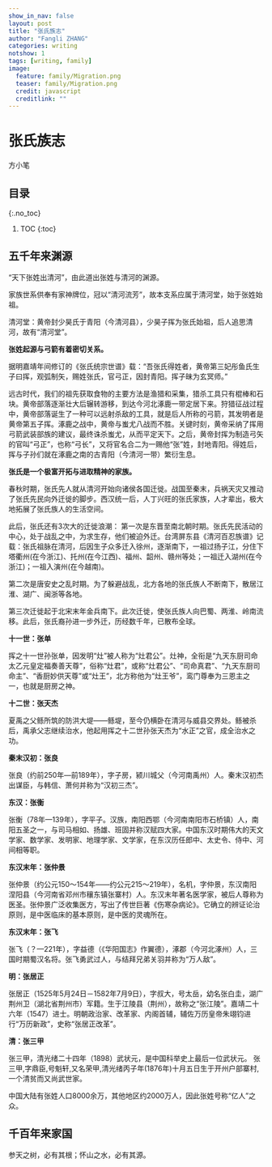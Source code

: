 ```yaml
---
show_in_nav: false
layout: post
title: "张氏族志"
author: "Fangli ZHANG"
categories: writing
notshow: 1
tags: [writing, family]
image:
  feature: family/Migration.png
  teaser: family/Migration.png
  credit: javascript
  creditlink: ""
---
```




# 张氏族志

方小笔

## 目录
{:.no_toc}
1. TOC
{:toc}

## 五千年来渊源

“天下张姓出清河”，由此道出张姓与清河的渊源。

家族世系供奉有家神牌位，冠以“清河流芳”，故本支系应属于清河堂，始于张姓始祖。

清河堂：黄帝封少昊氏于青阳（今清河县），少昊子挥为张氏始祖，后人追思清河，故有“清河堂”。

**张姓起源与弓箭有着密切关系。**

据明嘉靖年间修订的《张氏统宗世谱》载：“吾张氏得姓者，黄帝第三妃彤鱼氏生子曰挥，观弧制矢，赐姓张氏，官弓正，因封青阳。挥子昧为玄冥师。”

远古时代，我们的祖先获取食物的主要方法是渔猎和采集，猎杀工具只有棍棒和石块。黄帝部落逐渐壮大后辗转游移，到达今河北涿鹿一带定居下来。狩猎征战过程中，黄帝部落诞生了一种可以远射杀敌的工具，就是后人所称的弓箭，其发明者是黄帝第五子挥。涿鹿之战中，黄帝与蚩尤八战而不胜。关键时刻，黄帝采纳了挥用弓箭武装部族的建议，最终诛杀蚩尤，从而平定天下。之后，黄帝封挥为制造弓矢的官叫“弓正”，也称“弓长”，又将官名合二为一赐他“张”姓，封地青阳。得姓后，挥与子孙们就在涿鹿之南的古青阳（今清河一带）繁衍生息。


**张氏是一个极富开拓与进取精神的家族。**

春秋时期，张氏先人就从清河开始向诸侯各国迁徙。战国至秦末，兵祸天灾又推动了张氏先民向外迁徙的脚步。西汉统一后，人丁兴旺的张氏家族，人才辈出，极大地拓展了张氏族人的生活空间。

此后，张氏还有3次大的迁徙浪潮：
第一次是东晋至南北朝时期。张氏先民活动的中心，处于战乱之中，为求生存，他们被迫外迁。台湾屏东县《清河百忍族谱》记载：张氏祖脉在清河，后因生子众多迁入徐州，逐渐南下，一祖过扬子江，分住下塔衢州(在今浙江)、托州(在今江西)、福州、韶州、赣州等处；一祖迁入湖州(在今浙江)；一祖入演州(在今越南)。

第二次是唐安史之乱时期。为了躲避战乱，北方各地的张氏族人不断南下，散居江淮、湖广、闽浙等各地。

第三次迁徙起于北宋末年金兵南下。此次迁徙，使张氏族人向巴蜀、两淮、岭南流移。此后，张氏裔孙进一步外迁，历经数千年，已散布全球。

**十一世：张单**

挥之十一世孙张单，因发明“灶”被人称为“灶君公”。灶神，全衔是“九天东厨司命太乙元皇定福奏善天尊”，俗称“灶君”，或称“灶君公”、“司命真君”、“九天东厨司命主”、“香厨妙供天尊”或“灶王”，北方称他为“灶王爷”，鸾门尊奉为三恩主之一，也就是厨房之神。

**十二世：张天杰**

夏禹之父鲧所筑的防洪大堤——鲧堤，至今仍横卧在清河与威县交界处。鲧被杀后，禹承父志继续治水，他起用挥之十二世孙张天杰为“水正”之官，成全治水之功。

**秦末汉初：张良**

张良（约前250年—前189年），字子房，颍川城父（今河南禹州）人。秦末汉初杰出谋臣，与韩信、萧何并称为“汉初三杰”。

**东汉：张衡**

张衡（78年—139年），字平子。汉族，南阳西鄂（今河南南阳市石桥镇）人，南阳五圣之一，与司马相如、扬雄、班固并称汉赋四大家。中国东汉时期伟大的天文学家、数学家、发明家、地理学家、文学家，在东汉历任郎中、太史令、侍中、河间相等职。

**东汉末年：张仲景**

张仲景（约公元150～154年——约公元215～219年），名机，字仲景，东汉南阳涅阳县（今河南省邓州市穰东镇张寨村）人。东汉末年著名医学家，被后人尊称为医圣。张仲景广泛收集医方，写出了传世巨著《伤寒杂病论》。它确立的辨证论治原则，是中医临床的基本原则，是中医的灵魂所在。

**东汉末年：张飞**

张飞（？—221年），字益德（《华阳国志》作翼德），涿郡（今河北涿州）人，三国时期蜀汉名将。张飞勇武过人，与结拜兄弟关羽并称为“万人敌”。

**明：张居正**

张居正（1525年5月24日－1582年7月9日），字叔大，号太岳，幼名张白圭，湖广荆州卫（湖北省荆州市）军籍。生于江陵县（荆州），故称之“张江陵”。嘉靖二十六年（1547）进士。明朝政治家、改革家、内阁首辅，辅佐万历皇帝朱翊钧进行“万历新政”，史称“张居正改革”。

**清：张三甲**

张三甲，清光绪二十四年（1898）武状元，是中国科举史上最后一位武状元。
张三甲,字鼎臣,号魁轩,又名荣甲,清光绪丙子年(1876年)十月五日生于开州户部寨村,一个清贫而又尚武世家。

中国大陆有张姓人口8000余万，其他地区约2000万人，因此张姓号称“亿人”之众。

## 千百年来家国

参天之树，必有其根；怀山之水，必有其源。

<html>
    <head>
    <style>
        #chartdiv {
            width: 100%;
            height: 480px;
        }
        .map-marker {
            margin-left: -5px;
            margin-top: -5px;
        }
        .map-marker.map-clickable {
            cursor: pointer;
        }
        .pulse {
            width: 0px;
            height: 0px;
            border: 0px solid #f7f14c;
            -webkit-border-radius: 30px;
            -moz-border-radius: 30px;
            border-radius: 30px;
            background-color: #716f42;
            z-index: 10;
            position: absolute;
      }
      .map-marker .dot {
            border: 10px solid #FFFFFF;
            background: transparent;
            -webkit-border-radius: 100px;
            -moz-border-radius: 100px;
            border-radius: 100px;
            height: 40px;
            width: 40px;
            -webkit-animation: pulse 0.5s ease-out;
            -moz-animation: pulse 1s ease-out;
            animation: pulse 1.5s ease-out;
            -webkit-animation-iteration-count: infinite;
            -moz-animation-iteration-count: infinite;
            animation-iteration-count: infinite;
            position: absolute;
            top: -25px;
            left: -25px;
            z-index: 1;
            opacity: 0;
    }
    @-moz-keyframes pulse {
           0% {
              -moz-transform: scale(0);
              opacity: 0.0;
           }
           25% {
              -moz-transform: scale(0);
              opacity: 0.1;
           }
           50% {
              -moz-transform: scale(0.1);
              opacity: 0.3;
           }
           75% {
              -moz-transform: scale(0.5);
              opacity: 0.5;
           }
           100% {
              -moz-transform: scale(1);
              opacity: 0.0;
           }
    }
    @-webkit-keyframes "pulse" {
           0% {
              -webkit-transform: scale(0);
              opacity: 0.0;
           }
           25% {
              -webkit-transform: scale(0);
              opacity: 0.1;
           }
           50% {
              -webkit-transform: scale(0.1);
              opacity: 0.3;
           }
           75% {
              -webkit-transform: scale(0.5);
              opacity: 0.5;
           }
           100% {
              -webkit-transform: scale(1);
              opacity: 0.0;
           }
       }
    </style>
    </head>
    <body>
    <script src="https://www.amcharts.com/lib/3/ammap.js"></script>
    <script src="https://www.amcharts.com/lib/3/maps/js/worldLow.js"></script>
    <script src="https://www.amcharts.com/lib/3/themes/light.js"></script>
    <script>
    var targetSVG = "M9,0C4.029,0,0,4.029,0,9s4.029,9,9,9s9-4.029,9-9S13.971,0,9,0z M9,15.93 c-3.83,0-6.93-3.1-6.93-6.93S5.17,2.07,9,2.07s6.93,3.1,6.93,6.93S12.83,15.93,9,15.93 M12.5,9c0,1.933-1.567,3.5-3.5,3.5S5.5,10.933,5.5,9S7.067,5.5,9,5.5 S12.5,7.067,12.5,9z";

    <!-- var targetSVG = "{{site.baseurl}}/assets/svg/taxi.svg"; -->

    var map = AmCharts.makeChart( "chartdiv", {
        "type": "map",
        "theme": "light",
        "dragMap": true,
        "projection": "miller",
        "mouseWheelZoomEnabled": true,
        "showBalloonOnSelectedObject": true,
        "backgroundAlpha": 1,
        "backgroundColor": "#000",

        "dataProvider": {
            "mapURL": "/assets/map/chinaHigh.svg",

            "zoomLevel": 3,
            "zoomLatitude": 35.00,
            "zoomLongitude": 113.50,

            "lines": [
            { "latitudes": [ 40.48, 28.68 ], "longitudes": [ 114.53, 115.90 ], "title": "<b>两晋唐宋之间，战乱频仍，张世先祖被迫南迁。</b>"},
            { "latitudes": [ 28.68, 31.02 ], "longitudes": [ 115.90, 112.12 ], "title": "<b>大明建文二年（1400年），文軏、文昌二公，自江西承宣布政使司南昌府南昌县棋盘乡隔豆腐街清水河，溯江而上入楚地，侨居荆门府。</b>"},
            { "latitudes": [ 31.02, 29.97 ], "longitudes": [ 112.12, 112.64 ], "title": "<b>文軏、文昌二公辗转荆州府江陵县西城清水门抚塔坊未久，一同迁往江监两县交界处、丰洛河多渡湾南岸高埠之地而居。</b>"},
            { "latitudes": [ 29.97, 30.00 ], "longitudes": [ 112.64, 112.66 ], "title": "<b>咸丰二年（1852年），翼王石达开火烧荆江，劫掠粮草，张套大火三月，我世佐先祖移居张家台，两百年间，已然八世。</b>"}
            ],

            "images": [
            {"type": "circle", "title": "<b>清河古青阳</b><br/>张挥始祖", "latitude": 40.48, "longitude": 114.53, "scale": 0.8},
            {"type": "square", "title": "<b>江西南昌府</b><br/>衣冠南渡", "latitude": 28.68, "longitude": 115.90, "scale": 0.5},
            {"type": "square", "title": "<b>湖北荆门府</b><br/>溯江而上", "latitude": 31.02, "longitude": 112.12, "scale": 0.5},
            {"type": "square", "title": "<b>江陵抚塔坊</b><br/>定居江监", "latitude": 29.97, "longitude": 112.64, "scale": 0.5},
            {"type": "circle", "title": "<b>监利张家台</b><br/>世佐迁居", "latitude": 30.00, "longitude": 112.66, "scale": 0.8}
            ]
        },

            "areasSettings": {
                "color": "#FFCC00",
                "outlineThickness": 0.3,
                "unlistedAreasColor": "#FFFFFF",
                "unlistedAreasAlpha": 0.6
            },

            "imagesSettings": {
              "color": "#00FF00",
              "rollOverColor": "#FFFF00",
              "selectedColor": "#000000"
            },

            "linesSettings": {
              "arc": -0.75,
              "arrow": "middle",
              "color": "#FFFF00",
              "alpha": 1,
              "arrowAlpha": 1,
              "arrowSize": 3,
              "thickness": 1
            },

            "balloon": {
                "drop": false,
                "fixedPosition": false
            },

            "zoomControl": {
              "homeButtonEnabled": false,
              "zoomControlEnabled": false,
              "buttonSize": 10,
              "gridHeight": 0,
              "draggerAlpha": 0,
              "gridAlpha": 0
            },

            "backgroundZoomsToTop": true,
            "linesAboveImages": false,

           "export": {
             "enabled": false
           }
    } );

    map.addListener( "positionChanged", updateCustomMarkers );

    function updateCustomMarkers( event ) {
      var map = event.chart;

      for ( var x in map.dataProvider.images ) {
        var image = map.dataProvider.images[ x ];
        if (x == 4) {
            if ( 'undefined' == typeof image.externalElement )
            image.externalElement = createCustomMarker( image );
            var xy = map.coordinatesToStageXY( image.longitude, image.latitude );
            image.externalElement.style.top = xy.y + 'px';
            image.externalElement.style.left = xy.x + 'px';
        } else {
            if ( 'undefined' == typeof image.externalElement )
            image.externalElement = createCustomMarker( image );
            var xy = map.coordinatesToStageXY( image.longitude, image.latitude );
            image.externalElement.style.top = xy.y + 'px';
            image.externalElement.style.left = xy.x + 'px';
        }
      }
    }

    function createCustomMarker( image ) {
      var holder = document.createElement( 'div' );
      holder.className = 'map-marker';
      holder.title = image.title;
      holder.style.position = 'absolute';

      if ( undefined != image.url ) {
        holder.onclick = function() {
          window.location.href = image.url;
        };
        holder.className += ' map-clickable';
      }

      var dot = document.createElement( 'div' );
      dot.className = 'dot';
      holder.appendChild( dot );

      var pulse = document.createElement( 'div' );
      pulse.className = 'pulse';
      holder.appendChild( pulse );

      image.chart.chartDiv.appendChild( holder );

      return holder;
    }


    </script>
    </body>
    <div id="chartdiv"></div>
</html>


## 百十年来家世

digraph G {
    张世佐->张昌德->{张绪鼎, 张绪金, 张绪银, 张绪模}
    张世佐[fontcolor=blue]
    张昌德[fontcolor=blue]
    张绪鼎[fontcolor=blue]
    张绪金[fontcolor=blue]
    张绪银[fontcolor=blue]
    张绪模[fontcolor=blue]
}
